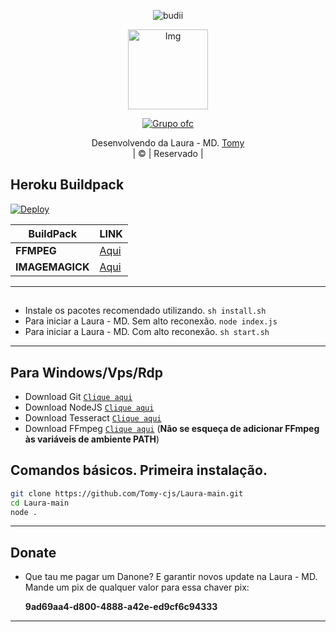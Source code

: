 <p align="center">

  <img src="http://readme-typing-svg.herokuapp.com?color=%230B80F7&center=true&vCenter=true&multiline=false&lines=Laura - MD;" alt="budii">

</p>
<div align="center">
  <p align="center">
<img src="https://telegra.ph/file/6985e0c94db20ca33334e.jpg" alt="Img" width="128" height="128"/>
</p>
  <p align="center">
<a href="https://chat.whatsapp.com/I9jEcNa9aR7GSFvfAkJpJJ"><img title="Grupo ofc" src="https://img.shields.io/badge/grupo-js/JulieMwol?color=blue&style=for-the-badge&logo=WhatsApp"></a>
</p>
</div>
<p align="center">
Desenvolvendo da Laura - MD. <a href="https://github.com/">Tomy</a> 
    <br>
       | © |
        Reservado |
    <br> 
</p>

## Heroku Buildpack
[![Deploy](https://www.herokucdn.com/deploy/button.svg)](https://heroku.com/deploy?template=https://github.com/Tomy-cjs/Laura-main)

| BuildPack | LINK |
|--------|--------|
| **FFMPEG** |[Aqui](https://github.com/jonathanong/heroku-buildpack-ffmpeg-latest) |
| **IMAGEMAGICK** | [Aqui](https://github.com/DuckyTeam/heroku-buildpack-imagemagick) |

---------
## 

* Instale os pacotes recomendado utilizando. `sh install.sh`
* Para iniciar a Laura - MD. Sem alto reconexão. `node index.js`
* Para iniciar a Laura - MD. Com alto reconexão. `sh start.sh`

---------

## Para Windows/Vps/Rdp

* Download Git [`Clique aqui`](https://git-scm.com/downloads)
* Download NodeJS [`Clique aqui`](https://nodejs.org/en/download)
* Download Tesseract [`Clique aqui`](https://tesseract-ocr.github.io/tessdoc/Downloads.html)
* Download FFmpeg [`Clique aqui`](https://ffmpeg.org/download.html) (**Não se esqueça de adicionar FFmpeg às variáveis de ambiente PATH**)

## Comandos básicos. Primeira instalação.

```bash
git clone https://github.com/Tomy-cjs/Laura-main.git
cd Laura-main
node .

```
---------

## Donate 

* Que tau me pagar um Danone? E garantir novos update na Laura - MD. Mande um pix de qualquer valor para essa chaver pix: 

  <b>
      9ad69aa4-d800-4888-a42e-ed9cf6c94333       
  </b>

---------